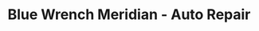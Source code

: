 ---
title: "Blue Wrench Meridian - Auto Repair"
url: /meridian/blue-wrench-meridian-auto-repair/
shop: car repair
---